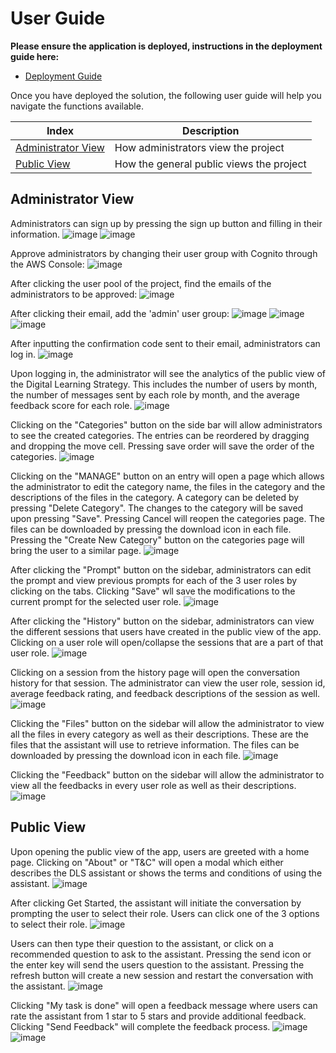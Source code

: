 # User Guide

**Please ensure the application is deployed, instructions in the deployment guide here:**
- [Deployment Guide](./deploymentGuide.md)

Once you have deployed the solution, the following user guide will help you navigate the functions available.

| Index    | Description |
| -------- | ------- |
| [Administrator View](#admin-view)  | How administrators view the project | 
| [Public View](#public-view)  | How the general public views the project |

## Administrator View
Administrators can sign up by pressing the sign up button and filling in their information.
![image](./images/sign-up.png)
![image](./images/create-account.png)

Approve administrators by changing their user group with Cognito through the AWS Console: 
![image](./images/user-pool.png)

After clicking the user pool of the project, find the emails of the administrators to be approved:
![image](./images/users.png)

After clicking their email, add the 'admin' user group:
![image](./images/add-user-group.png)
![image](./images/select-admin.png)
![image](./images/only-admin.png)

After inputting the confirmation code sent to their email, administrators can log in.
![image](./images/confirmation.png)

Upon logging in, the administrator will see the analytics of the public view of the Digital Learning Strategy. This includes the number of users by month, the number of messages sent by each role by month, and the average feedback score for each role.
![image](./images/admin-analytics.png)

Clicking on the "Categories" button on the side bar will allow administrators to see the created categories. The entries can be reordered by dragging and dropping the move cell. Pressing save order will save the order of the categories.
![image](./images/categories.png)

Clicking on the "MANAGE" button on an entry will open a page which allows the administrator to edit the category name, the files in the category and the descriptions of the files in the category. A category can be deleted by pressing "Delete Category". The changes to the category will be saved upon pressing "Save". Pressing Cancel will reopen the categories page. The files can be downloaded by pressing the download icon in each file. Pressing the "Create New Category" button on the categories page will bring the user to a similar page.
![image](./images/manage-category.png)


After clicking the "Prompt" button on the sidebar, administrators can edit the prompt and view previous prompts for each of the 3 user roles by clicking on the tabs. Clicking "Save" wll save the modifications to the current prompt for the selected user role.
![image](./images/prompt.png)

After clicking the "History" button on the sidebar, administrators can view the different sessions that users have created in the public view of the app. Clicking on a user role will open/collapse the sessions that are a part of that user role.
![image](./images/history.png)

Clicking on a session from the history page will open the conversation history for that session. The administrator can view the user role, session id, average feedback rating, and feedback descriptions of the session as well.
![image](./images/session-history.png)

Clicking the "Files" button on the sidebar will allow the administrator to view all the files in every category as well as their descriptions. These are the files that the assistant will use to retrieve information. The files can be downloaded by pressing the download icon in each file.
![image](./images/files.png)

Clicking the "Feedback" button on the sidebar will allow the administrator to view all the feedbacks in every user role as well as their descriptions.
![image](./images/feedback_admin.png)


## Public View
Upon opening the public view of the app, users are greeted with a home page. Clicking on "About" or "T&C" will open a modal which either describes the DLS assistant or shows the terms and conditions of using the assistant.
![image](./images/home.png)

After clicking Get Started, the assistant will initiate the conversation by prompting the user to select their role. Users can click one of the 3 options to select their role.
![image](./images/initial-message.png)

Users can then type their question to the assistant, or click on a recommended question to ask to the assistant. Pressing the send icon or the enter key will send the users question to the assistant. Pressing the refresh button will create a new session and restart the conversation with the assistant.
![image](./images/selecting-messages.png)

Clicking "My task is done" will open a feedback message where users can rate the assistant from 1 star to 5 stars and provide additional feedback. Clicking "Send Feedback" will complete the feedback process.
![image](./images/feedback.png)
![image](./images/feedback-completion.png)